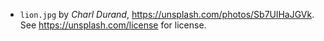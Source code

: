 - `lion.jpg` by _Charl Durand_, https://unsplash.com/photos/Sb7UlHaJGVk. See https://unsplash.com/license for license.
